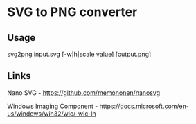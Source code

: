 ﻿# SVG to PNG converter

## Usage

svg2png input.svg [-w|h|scale value] [output.png]

## Links

Nano SVG - https://github.com/memononen/nanosvg

Windows Imaging Component - https://docs.microsoft.com/en-us/windows/win32/wic/-wic-lh